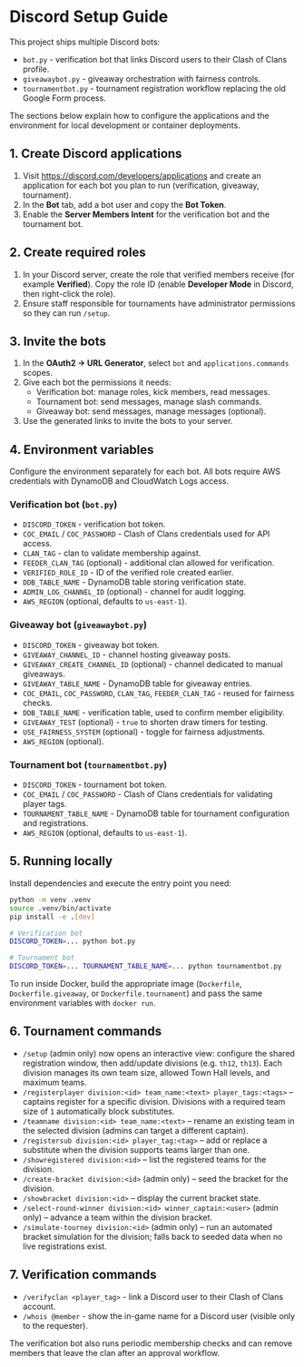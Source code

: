 # Discord Setup Guide

This project ships multiple Discord bots:

- `bot.py` - verification bot that links Discord users to their Clash of Clans profile.
- `giveawaybot.py` - giveaway orchestration with fairness controls.
- `tournamentbot.py` - tournament registration workflow replacing the old Google Form process.

The sections below explain how to configure the applications and the environment for local development or container deployments.

## 1. Create Discord applications
1. Visit <https://discord.com/developers/applications> and create an application for each bot you plan to run (verification, giveaway, tournament).
2. In the **Bot** tab, add a bot user and copy the **Bot Token**.
3. Enable the **Server Members Intent** for the verification bot and the tournament bot.

## 2. Create required roles
1. In your Discord server, create the role that verified members receive (for example **Verified**). Copy the role ID (enable **Developer Mode** in Discord, then right-click the role).
2. Ensure staff responsible for tournaments have administrator permissions so they can run `/setup`.

## 3. Invite the bots
1. In the **OAuth2 → URL Generator**, select `bot` and `applications.commands` scopes.
2. Give each bot the permissions it needs:
   - Verification bot: manage roles, kick members, read messages.
   - Tournament bot: send messages, manage slash commands.
   - Giveaway bot: send messages, manage messages (optional).
3. Use the generated links to invite the bots to your server.

## 4. Environment variables
Configure the environment separately for each bot. All bots require AWS credentials with DynamoDB and CloudWatch Logs access.

### Verification bot (`bot.py`)
- `DISCORD_TOKEN` - verification bot token.
- `COC_EMAIL` / `COC_PASSWORD` - Clash of Clans credentials used for API access.
- `CLAN_TAG` - clan to validate membership against.
- `FEEDER_CLAN_TAG` (optional) - additional clan allowed for verification.
- `VERIFIED_ROLE_ID` - ID of the verified role created earlier.
- `DDB_TABLE_NAME` - DynamoDB table storing verification state.
- `ADMIN_LOG_CHANNEL_ID` (optional) - channel for audit logging.
- `AWS_REGION` (optional, defaults to `us-east-1`).

### Giveaway bot (`giveawaybot.py`)
- `DISCORD_TOKEN` - giveaway bot token.
- `GIVEAWAY_CHANNEL_ID` - channel hosting giveaway posts.
- `GIVEAWAY_CREATE_CHANNEL_ID` (optional) - channel dedicated to manual giveaways.
- `GIVEAWAY_TABLE_NAME` - DynamoDB table for giveaway entries.
- `COC_EMAIL`, `COC_PASSWORD`, `CLAN_TAG`, `FEEDER_CLAN_TAG` - reused for fairness checks.
- `DDB_TABLE_NAME` - verification table, used to confirm member eligibility.
- `GIVEAWAY_TEST` (optional) - `true` to shorten draw timers for testing.
- `USE_FAIRNESS_SYSTEM` (optional) - toggle for fairness adjustments.
- `AWS_REGION` (optional).

### Tournament bot (`tournamentbot.py`)
- `DISCORD_TOKEN` - tournament bot token.
- `COC_EMAIL` / `COC_PASSWORD` - Clash of Clans credentials for validating player tags.
- `TOURNAMENT_TABLE_NAME` - DynamoDB table for tournament configuration and registrations.
- `AWS_REGION` (optional, defaults to `us-east-1`).

## 5. Running locally
Install dependencies and execute the entry point you need:

```bash
python -m venv .venv
source .venv/bin/activate
pip install -e .[dev]

# Verification bot
DISCORD_TOKEN=... python bot.py

# Tournament bot
DISCORD_TOKEN=... TOURNAMENT_TABLE_NAME=... python tournamentbot.py
```

To run inside Docker, build the appropriate image (`Dockerfile`, `Dockerfile.giveaway`, or `Dockerfile.tournament`) and pass the same environment variables with `docker run`.

## 6. Tournament commands
- `/setup` (admin only) now opens an interactive view: configure the shared registration window, then add/update divisions (e.g. `th12`, `th13`). Each division manages its own team size, allowed Town Hall levels, and maximum teams.
- `/registerplayer division:<id> team_name:<text> player_tags:<tags>` – captains register for a specific division. Divisions with a required team size of `1` automatically block substitutes.
- `/teamname division:<id> team_name:<text>` – rename an existing team in the selected division (admins can target a different captain).
- `/registersub division:<id> player_tag:<tag>` – add or replace a substitute when the division supports teams larger than one.
- `/showregistered division:<id>` – list the registered teams for the division.
- `/create-bracket division:<id>` (admin only) – seed the bracket for the division.
- `/showbracket division:<id>` – display the current bracket state.
- `/select-round-winner division:<id> winner_captain:<user>` (admin only) – advance a team within the division bracket.
- `/simulate-tourney division:<id>` (admin only) – run an automated bracket simulation for the division; falls back to seeded data when no live registrations exist.

## 7. Verification commands
- `/verifyclan <player_tag>` - link a Discord user to their Clash of Clans account.
- `/whois @member` - show the in-game name for a Discord user (visible only to the requester).

The verification bot also runs periodic membership checks and can remove members that leave the clan after an approval workflow.
